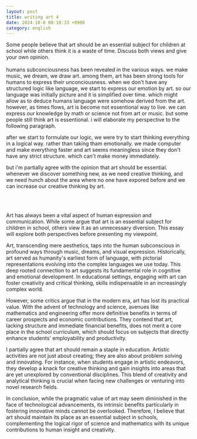 ```yaml
---
layout: post
title: writing art 4
date: 2024-10-8 00:10:33 +0900
category: english
---
```


Some people believe that art should be an essential subject for children at school while others think it is a waste of time. Discuss both views and give your own opinion.
<br/>
<br/>
humans subconciousness has been revealed in the various ways. we make music, we dream, we draw art. 
among them, art has been strong tools for humans to express their unconciousness. when we don't have any structured logic like language, we start to express our emotion by art.
so our language was initially picture and it is simplified over time.
which might allow as to deduce humans language were somehow derived from the art. however, as times flows, art is become not essentional way to live. we can express our knowledge by math or science 
not from art or music. but some people still think art is essentional. i will elaborate my perspective to the following paragraph.

after we start to formulate our logic, we were try to start thinking everything in a logical way. 
rather than taking tham emotionally. we made computer and make everything faster and art seems meaningless
since they don't have any strict structure. which can't make money immediately.

but i'm partially agree with the opinion that art should be essential. whenever we discover something new, as we need creative thinking, 
and we need hunch about the area where no one have expored before 
and we can increase our creative thinking by art.

<br/>
<br/>

Art has always been a vital aspect of human expression and communication. While some argue that art is an essential subject for children in school, 
others view it as an unnecessary diversion. This essay will explore both perspectives before presenting my viewpoint.

Art, transcending mere aesthetics, taps into the human subconscious in profound ways through music, dreams, and visual expression. 
Historically, art served as humanity's earliest form of language, with pictorial representations evolving into the complex languages we use today. 
This deep rooted connection to art suggests its fundamental role in cognitive and emotional development. In educational settings, 
engaging with art can foster creativity and critical thinking, skills indispensable in an increasingly complex world.

However, some critics argue that in the modern era, art has lost its practical value. 
With the advent of technology and science, avenues like mathematics and engineering offer more definitive benefits in terms of career prospects and economic contributions. 
They contend that art, lacking structure and immediate financial benefits, does not merit a core place in the school curriculum, 
which should focus on subjects that directly enhance students' employability and productivity.

I partially agree that art should remain a staple in education. 
Artistic activities are not just about creating; they are also about problem solving and innovating. For instance, 
when students engage in artistic endeavors, they develop a knack for creative thinking and gain insights into areas 
that are yet unexplored by conventional disciplines. This blend of creativity and analytical thinking is crucial when facing new challenges or venturing into novel research fields.

In conclusion, while the pragmatic value of art may seem diminished in the face of technological advancements, 
its intrinsic benefits particularly in fostering innovative minds cannot be overlooked. Therefore, I believe that art should maintain 
its place as an essential subject in schools, complementing the logical rigor of science and mathematics with its unique contributions to human insight and creativity.